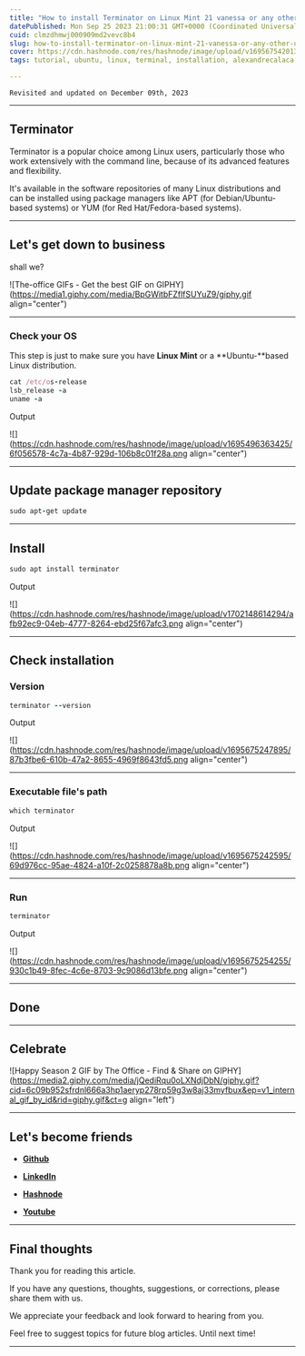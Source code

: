 ```yaml
---
title: "How to install Terminator on Linux Mint 21 vanessa or any other Ubuntu-based Linux distribution?"
datePublished: Mon Sep 25 2023 21:00:31 GMT+0000 (Coordinated Universal Time)
cuid: clmzdhmwj000909md2vevc8b4
slug: how-to-install-terminator-on-linux-mint-21-vanessa-or-any-other-ubuntu-based-linux-distribution
cover: https://cdn.hashnode.com/res/hashnode/image/upload/v1695675420137/7cf724fe-6ab8-47b1-bfbe-7b3c9afbeb45.png
tags: tutorial, ubuntu, linux, terminal, installation, alexandrecalaca

---
```


`Revisited and updated on December 09th, 2023`

---

## Terminator

Terminator is a popular choice among Linux users, particularly those who work extensively with the command line, because of its advanced features and flexibility.

It's available in the software repositories of many Linux distributions and can be installed using package managers like APT (for Debian/Ubuntu-based systems) or YUM (for Red Hat/Fedora-based systems).

---

## Let's get down to business

shall we?

![The-office GIFs - Get the best GIF on GIPHY](https://media1.giphy.com/media/BpGWitbFZflfSUYuZ9/giphy.gif align="center")

---

### Check your OS

This step is just to make sure you have **Linux Mint** or a \*\*Ubuntu-\*\*based Linux distribution.

```ruby
cat /etc/os-release
lsb_release -a
uname -a
```

Output

![](https://cdn.hashnode.com/res/hashnode/image/upload/v1695496363425/6f056578-4c7a-4b87-929d-106b8c01f28a.png align="center")

---

## Update package manager repository

```ruby
sudo apt-get update
```

---

## Install

```ruby
sudo apt install terminator
```

Output

![](https://cdn.hashnode.com/res/hashnode/image/upload/v1702148614294/afb92ec9-04eb-4777-8264-ebd25f67afc3.png align="center")

---

## Check installation

### Version

```ruby
terminator --version
```

Output

![](https://cdn.hashnode.com/res/hashnode/image/upload/v1695675247895/87b3fbe6-610b-47a2-8655-4969f8643fd5.png align="center")

---

### Executable file's path

```ruby
which terminator
```

Output

![](https://cdn.hashnode.com/res/hashnode/image/upload/v1695675242595/69d976cc-95ae-4824-a10f-2c0258878a8b.png align="center")

---

### Run

```ruby
terminator
```

Output

![](https://cdn.hashnode.com/res/hashnode/image/upload/v1695675254255/930c1b49-8fec-4c6e-8703-9c9086d13bfe.png align="center")

---

## Done

---

## Celebrate

![Happy Season 2 GIF by The Office - Find & Share on GIPHY](https://media2.giphy.com/media/jQediRqu0oLXNdjDbN/giphy.gif?cid=6c09b952sfrdnl666a3hp1aeryp278rp59g3w8aj33myfbux&ep=v1_internal_gif_by_id&rid=giphy.gif&ct=g align="left")

---

## **Let's become friends**

* [**Github**](https://github.com/alexcalaca)
    
* [**LinkedIn**](https://linkedin.com/in/alexandrecalacaofficial)
    
* [**Hashnode**](https://hashnode.com/onboard?next=/@alexandrecalaca)
    
* [**Youtube**](https://www.youtube.com/@alexandrecalacaofficial)
    

---

## Final thoughts

Thank you for reading this article.

If you have any questions, thoughts, suggestions, or corrections, please share them with us.

We appreciate your feedback and look forward to hearing from you.

Feel free to suggest topics for future blog articles. Until next time!

---
